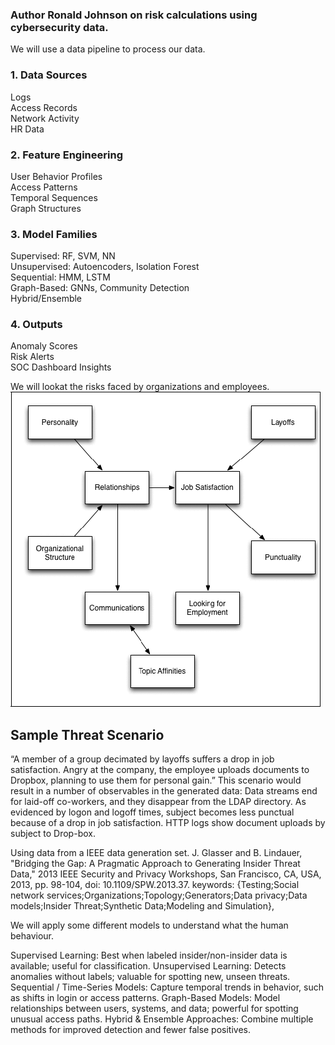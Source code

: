 ### Author Ronald Johnson on risk calculations using cybersecurity data. 
We will use a data pipeline to process our data. 

### 1. Data Sources
Logs  
Access Records  
Network Activity  
HR Data  

### 2. Feature Engineering
User Behavior Profiles  
Access Patterns  
Temporal Sequences  
Graph Structures  

### 3. Model Families
Supervised: RF, SVM, NN  
Unsupervised: Autoencoders, Isolation Forest  
Sequential: HMM, LSTM  
Graph-Based: GNNs, Community Detection  
Hybrid/Ensemble  

### 4. Outputs
Anomaly Scores  
Risk Alerts  
SOC Dashboard Insights  

We will lookat the risks faced by organizations and employees. 
![img.png](img.png)

## Sample Threat Scenario
“A member of a group decimated by layoffs suffers a drop in job satisfaction. Angry at the company, the employee uploads documents to Dropbox, planning to use them for personal gain.”
This scenario would result in a number of observables in the generated data:
Data streams end for laid-off co-workers, and they disappear from the LDAP directory.
As evidenced by logon and logoff times, subject becomes less punctual because of a drop in job satisfaction.
HTTP logs show document uploads by subject to Drop-box.

Using data from a IEEE data generation set.
J. Glasser and B. Lindauer, "Bridging the Gap: A Pragmatic Approach to Generating Insider Threat Data," 2013 IEEE Security and Privacy Workshops, San Francisco, CA, USA, 2013, pp. 98-104, doi: 10.1109/SPW.2013.37. keywords: {Testing;Social network services;Organizations;Topology;Generators;Data privacy;Data models;Insider Threat;Synthetic Data;Modeling and Simulation},


We will apply some different models to understand what the human behaviour.  

Supervised Learning: Best when labeled insider/non-insider data is available; useful for classification.
Unsupervised Learning: Detects anomalies without labels; valuable for spotting new, unseen threats.
Sequential / Time-Series Models: Capture temporal trends in behavior, such as shifts in login or access patterns.
Graph-Based Models: Model relationships between users, systems, and data; powerful for spotting unusual access paths.
Hybrid & Ensemble Approaches: Combine multiple methods for improved detection and fewer false positives.
